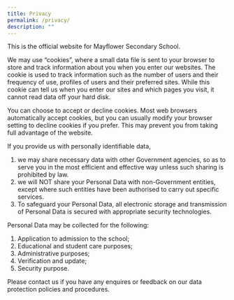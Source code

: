 ```yaml
---
title: Privacy
permalink: /privacy/
description: ""
---
```

This is the official website for Mayflower Secondary School.

We may use “cookies”, where a small data file is sent to your browser to store and track information about you when you enter our websites. The cookie is used to track information such as the number of users and their frequency of use, profiles of users and their preferred sites. While this cookie can tell us when you enter our sites and which pages you visit, it cannot read data off your hard disk.

You can choose to accept or decline cookies. Most web browsers automatically accept cookies, but you can usually modify your browser setting to decline cookies if you prefer. This may prevent you from taking full advantage of the website.

If you provide us with personally identifiable data,

1.  we may share necessary data with other Government agencies, so as to serve you in the most efficient and effective way unless such sharing is prohibited by law.
2.  we will NOT share your Personal Data with non-Government entities, except where such entities have been authorised to carry out specific services.
3.  To safeguard your Personal Data, all electronic storage and transmission of Personal Data is secured with appropriate security technologies.

Personal Data may be collected for the following:

1.  Application to admission to the school;
2.  Educational and student care purposes;
3.  Administrative purposes;
4.  Verification and update;
5.  Security purpose.

Please contact us if you have any enquires or feedback on our data protection policies and procedures.